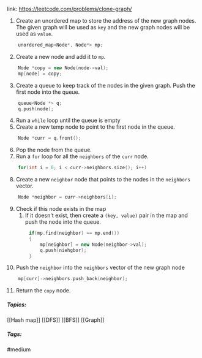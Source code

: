 link: https://leetcode.com/problems/clone-graph/

1. Create an unordered map to store the address of the new graph nodes. The given graph will be used as `key` and the new graph nodes will be used as `value`.
```cpp
	unordered_map<Node*, Node*> mp;
```
2. Create a new node and add it to `mp`.
```cpp
	Node *copy = new Node(node->val);
	mp[node] = copy;
```
3. Create a queue to keep track of the nodes in the given graph. Push the first node into the queue.
```cpp
	queue<Node *> q;
	q.push(node);
```
4. Run a `while` loop until the queue is empty
5. Create a new temp node to point to the first node in the queue.
```cpp
	Node *curr = q.front();
```
6. Pop the node from the queue.
7. Run a `for` loop for all the `neighbors` of the `curr` node.
```cpp
	for(int i = 0; i < curr->neighbors.size(); i++)
```
8. Create a new `neighbor` node that points to the nodes in the `neighbors` vector.
```cpp
	Node *neighbor = curr->neighbors[i];
```
9. Check if this node exists in the map
	1. If it doesn't exist, then create a `(key, value)` pair in the map and push the node into the queue.
```cpp
		if(mp.find(neighbor) == mp.end())
		{
			mp[neighbor] = new Node(neighbor->val);
			q.push(niehgbor);
		}
```
10. Push the `neighbor` into the `neighbors` vector of the new graph node
```cpp
	mp[curr]->neighbors.push_back(neighbor);
```
11. Return the `copy` node.

##### Topics:
[[Hash map]] [[DFS]] [[BFS]] [[Graph]]

##### Tags:
#medium 